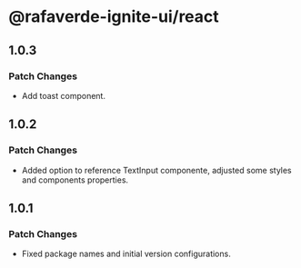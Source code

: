 # @rafaverde-ignite-ui/react

## 1.0.3

### Patch Changes

- Add toast component.

## 1.0.2

### Patch Changes

- Added option to reference TextInput componente, adjusted some styles and components properties.

## 1.0.1

### Patch Changes

- Fixed package names and initial version configurations.
